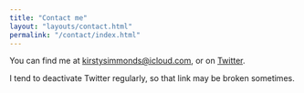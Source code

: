 ```yaml
---
title: "Contact me"
layout: "layouts/contact.html"
permalink: "/contact/index.html"
---
```


You can find me at [kirstysimmonds@icloud.com](mailto:kirstysimmonds@icloud.com), or on [Twitter](https://twitter.com/keinegurke_).

I tend to deactivate Twitter regularly, so that link may be broken sometimes.

